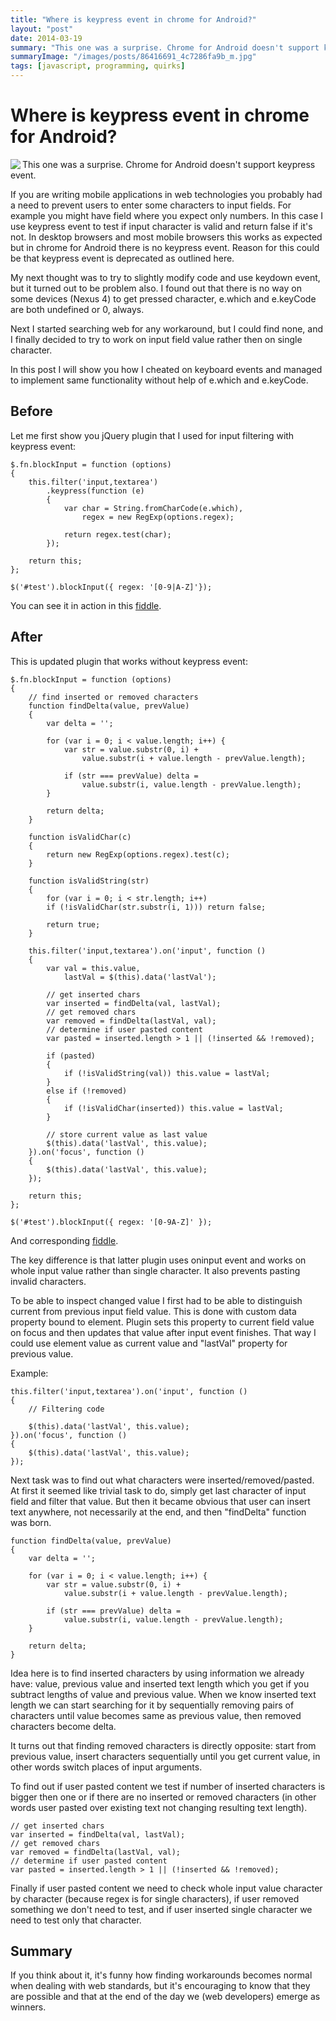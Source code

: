 ```yaml
---
title: "Where is keypress event in chrome for Android?"
layout: "post"
date: 2014-03-19
summary: "This one was a surprise. Chrome for Android doesn't support keypress event."
summaryImage: "/images/posts/86416691_4c7286fa9b_m.jpg"
tags: [javascript, programming, quirks]
---
```


# Where is keypress event in chrome for Android? #

<img src="/images/posts/86416691_4c7286fa9b_m.jpg" align="left" />

This one was a surprise. Chrome for Android doesn't support keypress event.

If you are writing mobile applications in web technologies you probably had a need to prevent users to enter some characters to input fields. For example you might have field where you expect only numbers. In this case I use keypress event to test if input character is valid and return false if it's not. In desktop browsers and most mobile browsers this works as expected but in chrome for Android there is no keypress event. Reason for this could be that keypress event is deprecated as outlined here.

My next thought was to try to slightly modify code and use keydown event, but it turned out to be problem also. I found out that there is no way on some devices (Nexus 4) to get pressed character, e.which and e.keyCode are both undefined or 0, always.

Next I started searching web for any workaround, but I could find none, and I finally decided to try to work on input field value rather then on single character.

In this post I will show you how I cheated on keyboard events and managed to implement same functionality without help of e.which and e.keyCode.

## Before ##

Let me first show you jQuery plugin that I used for input filtering with keypress event:

	$.fn.blockInput = function (options)
	{
		this.filter('input,textarea')
			.keypress(function (e)
			{
				var char = String.fromCharCode(e.which),
					regex = new RegExp(options.regex);
	 
				return regex.test(char);
			});
	 
		return this;
	};
	 
	$('#test').blockInput({ regex: '[0-9|A-Z]'});
	
You can see it in action in this [fiddle](http://jsfiddle.net/zminic/dJnGY/).

## After ##

This is updated plugin that works without keypress event:

	$.fn.blockInput = function (options) 
	{
		// find inserted or removed characters
		function findDelta(value, prevValue) 
		{
			var delta = '';
	 
			for (var i = 0; i < value.length; i++) {
				var str = value.substr(0, i) + 
					value.substr(i + value.length - prevValue.length);
				 
				if (str === prevValue) delta = 
					value.substr(i, value.length - prevValue.length);
			}
	 
			return delta;
		}
	 
		function isValidChar(c)
		{
			return new RegExp(options.regex).test(c);
		}
	 
		function isValidString(str)
		{
			for (var i = 0; i < str.length; i++)
			if (!isValidChar(str.substr(i, 1))) return false;
	 
			return true;
		}
	 
		this.filter('input,textarea').on('input', function ()
		{
			var val = this.value,
				lastVal = $(this).data('lastVal');
	 
			// get inserted chars
			var inserted = findDelta(val, lastVal);
			// get removed chars
			var removed = findDelta(lastVal, val);
			// determine if user pasted content
			var pasted = inserted.length > 1 || (!inserted && !removed);
	 
			if (pasted)
			{
				if (!isValidString(val)) this.value = lastVal;
			} 
			else if (!removed)
			{
				if (!isValidChar(inserted)) this.value = lastVal;
			}
	 
			// store current value as last value
			$(this).data('lastVal', this.value);
		}).on('focus', function ()
		{
			$(this).data('lastVal', this.value);
		});
	 
		return this;
	};
	 
	$('#test').blockInput({ regex: '[0-9A-Z]' });
	
And corresponding [fiddle](http://jsfiddle.net/zminic/8Lmay/).

The key difference is that latter plugin uses oninput event and works on whole input value rather than single character. It also prevents pasting invalid characters.

To be able to inspect changed value I first had to be able to distinguish current from previous input field value. This is done with custom data property bound to element. Plugin sets this property to current field value on focus and then updates that value after input event finishes. That way I could use element value as current value and "lastVal" property for previous value.

Example:

	this.filter('input,textarea').on('input', function ()
	{
		// Filtering code
		 
		$(this).data('lastVal', this.value);
	}).on('focus', function ()
	{
		$(this).data('lastVal', this.value);
	});
	
Next task was to find out what characters were inserted/removed/pasted. At first it seemed like trivial task to do, simply get last character of input field and filter that value. But then it became obvious that user can insert text anywhere, not necessarily at the end, and then "findDelta" function was born.

	function findDelta(value, prevValue) 
	{
		var delta = '';
	 
		for (var i = 0; i < value.length; i++) {
			var str = value.substr(0, i) + 
				value.substr(i + value.length - prevValue.length);
			 
			if (str === prevValue) delta = 
				value.substr(i, value.length - prevValue.length);
		}
	 
		return delta;
	}
	
Idea here is to find inserted characters by using information we already have: value, previous value and inserted text length which you get if you subtract lengths of value and previous value.
When we know inserted text length we can start searching for it by sequentially removing pairs of characters until value becomes same as previous value, then removed characters become delta.

It turns out that finding removed characters is directly opposite: start from previous value, insert characters sequentially until you get current value, in other words switch places of input arguments.

To find out if user pasted content we test if number of inserted characters is bigger then one or if there are no inserted or removed characters (in other words user pasted over existing text not changing resulting text length).

	// get inserted chars
	var inserted = findDelta(val, lastVal);
	// get removed chars
	var removed = findDelta(lastVal, val);
	// determine if user pasted content
	var pasted = inserted.length > 1 || (!inserted && !removed);
	
Finally if user pasted content we need to check whole input value character by character (because regex is for single characters), if user removed something we don't need to test, and if user inserted single character we need to test only that character.

## Summary ##

If you think about it, it's funny how finding workarounds becomes normal when dealing with web standards, but it's encouraging to know that they are possible and that at the end of the day we (web developers) emerge as winners.